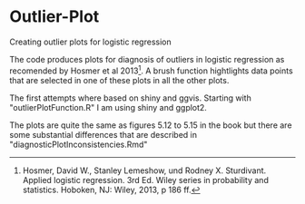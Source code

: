 # Outlier-Plot
Creating outlier plots for logistic regression

The code produces plots for diagnosis of outliers in logistic regression as recomended by Hosmer et al 2013[^1]. A brush function hightlights data points that are selected in one of these plots in all the other plots. 

The first attempts where based on shiny and ggvis. Starting with "outlierPlotFunction.R" I am using shiny and ggplot2.

The plots are quite the same as figures 5.12 to 5.15 in the book but there are some substantial differences that are described in "diagnosticPlotInconsistencies.Rmd"


[^1]: Hosmer, David W., Stanley Lemeshow, und Rodney X. Sturdivant. Applied logistic regression. 3rd Ed. Wiley series in probability and statistics. Hoboken, NJ: Wiley, 2013, p 186 ff.
